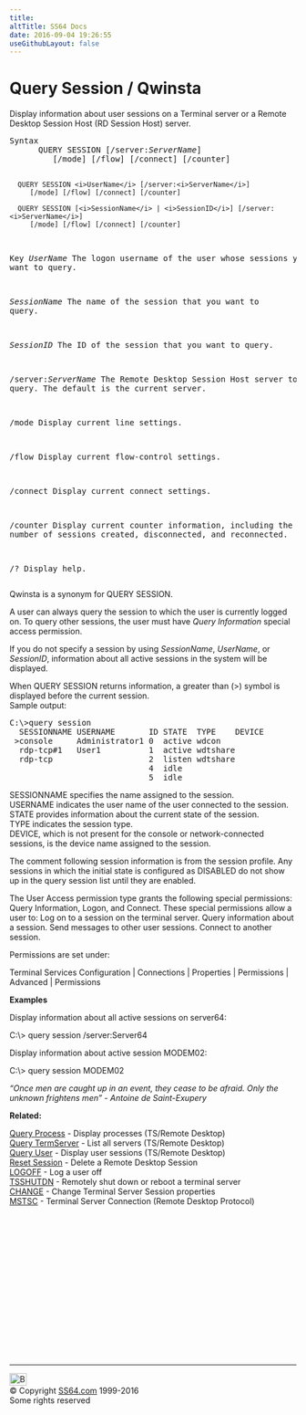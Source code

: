 ```yaml
---
title:
altTitle: SS64 Docs
date: 2016-09-04 19:26:55
useGithubLayout: false
---
```

<!-- #BeginLibraryItem "/Library/head_nt.lbi" --><!-- #EndLibraryItem --><h1>Query Session / Qwinsta</h1> 
<p> Display information about user sessions on a  Terminal server or a Remote Desktop Session Host (RD Session Host) server.</p>
<pre>Syntax
      QUERY SESSION [/server:<i>ServerName</i>]
         [/mode] [/flow] [/connect] [/counter]

      QUERY SESSION <i>UserName</i> [/server:<i>ServerName</i>]
         [/mode] [/flow] [/connect] [/counter]

      QUERY SESSION [<i>SessionName</i> | <i>SessionID</i>] [/server:<i>ServerName</i>]
         [/mode] [/flow] [/connect] [/counter]

Key
   <i>UserName</i>    The logon username of the user whose sessions you want to query.

   <i>SessionName</i> The name of the session that you want to query.

   <i>SessionID</i>   The ID of the session that you want to query.

   /server:<i>ServerName</i>
               The Remote Desktop Session Host server to query.
               The default is the current server.

   /mode       Display current line settings.

   /flow       Display current flow-control settings.

   /connect    Display current connect settings.

   /counter    Display current counter information, including the
               total number of sessions created, disconnected, and reconnected.

   /?          Display help.</pre>
<p> Qwinsta is a synonym for QUERY SESSION. </p>
<p>A user can always query the session to which the user is currently logged on. To query other sessions, the user must have <i>Query Information</i> special access permission.</p>
<p>If you do not specify a session by using <i>SessionName</i>, <i>UserName</i>, or <i>SessionID</i>,  information about all active sessions in the system will be displayed.</p>
<p>When QUERY SESSION returns information, a greater than (<span class="code">&gt;</span>) symbol is displayed before the current session. <br>
Sample output:</p>
<pre>C:\&gt;query session
  SESSIONNAME USERNAME       ID STATE  TYPE    DEVICE
 &gt;console     Administrator1 0  active wdcon
  rdp-tcp#1   User1          1  active wdtshare
  rdp-tcp                    2  listen wdtshare
                             4  idle
                             5  idle</pre>
<p>SESSIONNAME specifies the name assigned to the session. <br>
USERNAME indicates the user name of the user connected to the session. <br>
STATE provides information about the current state of the session. <br>
TYPE indicates the session type. <br>
DEVICE, which is not present for the console or network-connected sessions, is the device name assigned to the session.</p>
<p>The comment following session information is from the session profile. Any sessions in which the initial state is configured as DISABLED do not show up in the query session list until they are enabled.</p>
<p>The <span class="code">User Access</span> permission type grants the following special permissions: <span class="code">Query Information</span>, <span class="code">Logon</span>, and <span class="code">Connect</span>. These special permissions allow a user to: Log on to a session on the terminal server. Query information about a session. Send messages to other user sessions. Connect to another session.</p>
<p>Permissions are  set under:</p>
<p class="code">Terminal Services Configuration | Connections | Properties | Permissions | Advanced | Permissions</p>
<p><b>Examples</b></p>
<p>Display information about all active sessions on server64:</p>
<p class="code">C:\&gt; query session /server:Server64</p>
<p>Display information about active session MODEM02: </p>
<p class="code">C:\&gt; query session MODEM02</p>
<p class="quote"><i>“Once men are caught up in an event, they cease to be afraid. Only the unknown frightens men” - Antoine de Saint-Exupery</i></p>
<p>  <b>Related:</b></p>
<p><a href="query-process.html">Query Process</a> - Display processes (TS/Remote Desktop)<br>
<a href="query-termserver.html">Query TermServer</a> - List all servers (TS/Remote Desktop)<br>
<a href="query-user.html">Query User</a> - Display user sessions (TS/Remote Desktop)<br>
<a href="reset-session.html">Reset Session</a> - Delete a Remote Desktop Session<br>
<a href="logoff.html">LOGOFF</a> - Log a user off<br>  
<a href="tsshutdn.html">TSSHUTDN</a> - Remotely shut down or reboot a terminal server<br>
<a href="change.html">CHANGE</a> - Change Terminal Server Session properties<br>
<a href="mstsc.html">MSTSC</a> - Terminal Server Connection (Remote Desktop Protocol)</p><!-- #BeginLibraryItem "/Library/foot_nt.lbi" --><p>
<!-- windows300 -->
<ins class="adsbygoogle" style="display:inline-block;width:300px;height:250px" data-ad-client="ca-pub-6140977852749469" data-ad-slot="7649547908"></ins>
<script>
(adsbygoogle = window.adsbygoogle || []).push({});
</script></p>
<hr>
<div id="bl" class="footer"><a href="query-session.html#"><img src="../images/top.png" width="30" height="22" alt="Back to the Top"></a></div>
<div id="br" class="footer, tagline">© Copyright <a href="http://ss64.com/">SS64.com</a> 1999-2016<br>
Some rights reserved</div><!-- #EndLibraryItem -->
